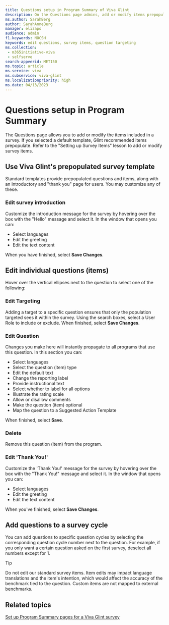 ```yaml
---
title: Questions setup in Program Summary of Viva Glint
description: On the Questions page admins, add or modify items prepopulated into survey templates.
ms.author: SarahBerg
author: SarahAnneBerg
manager: elizapo
audience: admin
f1.keywords: NOCSH
keywords: edit questions, survey items, question targeting
ms.collection: 
 - m365initiative-viva
 - selfserve
search-appverid: MET150
ms.topic: article
ms.service: viva
ms.subservice: viva-glint
ms.localizationpriority: high
ms.date: 04/13/2023
---
```


# Questions setup in Program Summary

The Questions page allows you to add or modify the items included in a survey. If you selected a default template, Glint recommended items prepopulate. Refer to the "Setting up Survey Items" lesson to add or modify survey items.

## Use Viva Glint's prepopulated survey template

Standard templates provide prepopulated questions and items, along with an introductory and "thank you" page for users. You may customize any of these.

### Edit survey introduction

Customize the introduction message for the survey by hovering over the box with the "Hello" message and select it. In the window that opens you can:

- Select languages
- Edit the greeting
- Edit the text content

When you have finished, select **Save Changes**.

## Edit individual questions (items)

Hover over the vertical ellipses next to the question to select one of the following:

### Edit Targeting

Adding a target to a specific question ensures that only the population targeted sees it within the survey. Using the search boxes, select a User Role to include or exclude. When finished, select **Save Changes**.

### Edit Question

Changes you make here will instantly propagate to all programs that use this question. In this section you can:

- Select languages
- Select the question (item) type
- Edit the default text
- Change the reporting label
- Provide instructional text
- Select whether to label for all options
- Illustrate the rating scale
- Allow or disallow comments
- Make the question (item) optional
- Map the question to a Suggested Action Template

When finished, select **Save**.

### Delete

Remove this question (item) from the program.

### Edit 'Thank You!'

Customize the 'Thank You!' message for the survey by hovering over the box with the "Thank You!" message and select it. In the window that opens you can:

- Select languages
- Edit the greeting
- Edit the text content

When you've finished, select **Save Changes**.

## Add questions to a survey cycle

You can add questions to specific question cycles by selecting the corresponding question cycle number next to the question. For example, if you only want a certain question asked on the first survey, deselect all numbers except for 1.

>[!TIP]
> Do not edit our standard survey items. Item edits may impact language translations and the item's intention, which would affect the accuracy of the benchmark tied to the question. Custom items are not mapped to external benchmarks.

## Related topics

[Set up Program Summary pages for a Viva Glint survey](program-summary-overview.md)